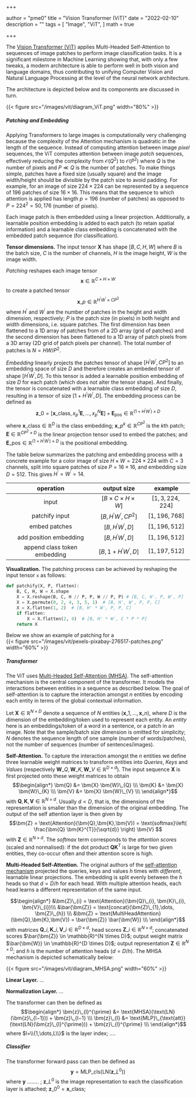 +++

author = "pme0"
title = "Vision Transformer (ViT)"
date = "2022-02-10"
description = ""
tags = [
    "Image",
    "ViT", 
]
math = true

+++



The [Vision Transformer (ViT)](https://github.com/google-research/vision_transformer) applies Multi-Headed Self-Attention to sequences of image patches to perform image classification tasks. It is a significant milestone in Machine Learning showing that, with only a few tweaks, a modern architecture is able to perform well in both vision and language domains, thus contributing to unifying Computer Vision and Natural Language Processing at the level of the neural network architecture.

The architecture is depicted below and its components are discussed in turn.

{{< figure src="/images/vit/diagram_ViT.png" width="80%" >}}

##### Patching and Embedding

Applying Transformers to large images is computationally very challenging because the complexity of the Attention mechanism is quadratic in the length of the sequence. Instead of computing attention between image *pixel* sequences, the ViT computes attention between image *patch* sequences, effectively reducing the complexity from $\mathcal{O}(Q^2)$ to $\mathcal{O}(P^2)$ where $Q$ is the number of pixels and $P \ll Q$ is the number of patches.
To make things simple, patches have a fixed size (usually square) and the image width/height should be divisible by the patch size to avoid padding. For example, for an image of size $224 \times 224$ can be represented by a sequence of $196$ patches of size $16 \times 16$.
This means that the sequence to which attention is applied has length $p=196$ (number of patches) as opposed to $P=224^2=50,176$ (number of pixels).

Each image patch is then embedded using a linear projection. Additionally, a learnable position embedding is added to each patch (to retain spatial information) and a learnable class embedding is concatenated with the embedded patch sequence (for classification).

**Tensor dimensions.** 
The input tensor $\bm{X}$ has shape $[B, C, H, W]$ where $B$ is the batch size, $C$ is the number of channels, $H$ is the image height, $W$ is the image width.

*Patching* reshapes each image tensor 
$$
\bm{x} \in \mathbb{R}^{ C \times H \times W}
$$ to create a patched tensor 
$$
\bm{x}\_{p} \in \mathbb{R}^{ H^{\prime} W^{\prime} \times C P^2 }
$$
where $H^{\prime}$ and $W^{\prime}$ are the number of patches in the height and width dimension, respectively; $P$ is the patch size (in pixels) in both height and width dimensions, i.e. square patches.
The first dimension has been flattened to a 1D array of patches from of a 2D array (grid of patches) and the second dimension has been flattened to a 1D array of patch pixels from a 3D array (2D grid of patch pixels per channel).
The total number of patches is $N = H W / P^2$.

*Embedding* linearly projects the patches tensor of shape $[H^{\prime} W^{\prime}, C  P^2]$ to an embedding space of size $D$ and therefore creates an embeded tensor of shape $[H^{\prime} W^{\prime} , D]$. To this tensor is added a learnable position embedding of size $D$ for each patch (which does not alter the tensor shape). And finally, the tensor is concatenated with a learnable class embedding of size $D$, resulting in a tensor of size $[1 + H^{\prime} W^{\prime}, D]$.
The embedding process can be defined as
$$
\bm{z}\_{0} = [\bm{x}\_{\text{class}}, x_{p}^{1} \bm{E}, \dots, x_{p}^{N} \bm{E}] + \bm{E}_{\text{pos}} \in \mathbb{R}^{(1 + H^{\prime} W^{\prime})\times D}
$$
where 
$\bm{x}\_{\text{class}} \in \mathbb{R}^{D}$ is the class embedding; 
$\bm{x}\_{p}^{k} \in \mathbb{R}^{ C P^2 }$ is the $k$th patch; 
$\bm{E} \in \mathbb{R}^{C P^2 \times D}$ is the linear projection tensor used to embed the patches; and
$\bm{E}\_{\text{pos}} \in \mathbb{R}^{(1 + H^{\prime} W^{\prime})\times D}$ is the positional embedding.

The table below summarizes the patching and embedding process with a concrete example for a color image of size $H \times W = 224 \times 224$ with $C=3$ channels, split into square patches of size $P = 16 \times 16$, and embedding size $D=512$. This gives $H^{\prime} = W^{\prime} = 14$.

|  operation  |  output size  | example |
|:--:|:--:|:--:|
| input | $[B \times C \times H \times W]$ |  $[1, 3, 224, 224]$
| patchify input | $[B, H^{\prime} W^{\prime}, C P^2 ]$ |  $[1, 196, 768]$
| embed patches | $[B, H^{\prime} W^{\prime}, D]$ |  $[1, 196, 512]$
| add position embedding | $[B, H^{\prime} W^{\prime}, D]$ |  $[1, 196, 512]$
| append class token embedding | $[B, 1+ H^{\prime} W^{\prime}, D]$ |  $[1, 197, 512]$



**Visualization.**
The patching process can be achieved by reshaping the input tensor `x` as follows:
```python
def patchify(X, P, flatten):
    B, C, H, W = X.shape
    X = X.reshape(B, C, H // P, P, W // P, P) # [B, C, H', P, W', P]
    X = X.permute(0, 2, 4, 3, 5, 1)  # [B, H', W', P, P, C]
    X = X.flatten(1, 2)  # [B, H' * W', P, P, C]
    if flatten:
        X = X.flatten(2, 4)  # [B, H' * W', C * P * P]
    return X
```


Below we show an example of patching for a  
{{< figure src="/images/vit/pexels-pixabay-276517-patches.png" width="60%" >}}

##### Transformer

The ViT uses [Multi-Headed Self-Attention (MHSA)](https://arxiv.org/abs/1706.03762). 
The self-attention mechanism is the central component of the transformer. It models the interactions between entities in a sequence as described below.
The goal of self-attention is to capture the interaction amongst $n$ entities by encoding each entity in terms of the global contextual information.

Let $\bm{X} \in \mathbb{R}^{N \times D}$ denote a sequence of $N$ entities $(\bm{x}\_{1},\dots,\bm{x}\_{n})$, where $D$ is the dimension of the embedding/token used to represent each entity.
An *entity* here is an embeddings/token of a word in a sentence, or a patch in an image. Note that the sample/batch size dimension is omitted for simplicity; $N$ denotes the sequence length of one sample (number of words/patches), not the number of sequences (number of sentences/images).

**Self-Attention.**
To capture the interaction amongst the $n$ entities we define three learnable weight matrices to transform entities into 
*Queries*, *Keys* and *Values* (respectively $\bm{W}\_{Q}, \bm{W}\_{K}, \bm{W}\_{V} \in \mathbb{R}^{D \times d}$). 
The input sequence $\bm{X}$ is first projected onto these weight matrices to obtain 
$$\begin{align*}
    \bm{Q} &= \bm{X} \bm{W}\_{Q} \\\
    \bm{K} &= \bm{X} \bm{W}\_{K} \\\
    \bm{V} &= \bm{X} \bm{W}\_{V} \\\
\end{align*}$$
with 
$\bm{Q}, \bm{K}, \bm{V} \in \mathbb{R}^{N \times d}$.
Usually $d < D$, that is, the dimensions of the representation is smaller than the dimension of the original embedding.
The output of the self attention layer is then given by
$$\bm{Z} 
    = \text{Attention}(\bm{Q},\bm{K},\bm{V})
    = \text{softmax}\left( \frac{\bm{Q} \bm{K}^{T}}{\sqrt{d}} \right) \bm{V}
$$
with $\bm{Z} \in \mathbb{R}^{N \times d}$.
The *softmax* term corresponds to the *attention scores* (scaled and normalised): if the dot product $\bm{Q} \bm{K}^{T}$ is large for two given entities, they co-occur often and their attention score is high.


**Multi-Headed Self-Attention.**
The original authors of the [self-attention mechanism](https://arxiv.org/abs/1706.03762) projected the queries, keys and values $h$ times with *different*, learnable linear projections. The embedding is split evenly between the $h$ heads so that $d=D/h$ for each head.
With multiple attention heads, each head learns a different representation of the same input.

$$\begin{align*}
&\bm{Z}\_{i} = \text{Attention}(\bm{Q}\_{i}, \bm{K}\_{i}, \bm{V}\_{i})\\\
&\bar{\bm{Z}} = \text{concat}(\bm{Z}\_{1},\dots, \bm{Z}\_{h}) \\\
&\bm{Z} = \text{MultiHeadAttention}(\bm{Q},\bm{K},\bm{V}) = \bar{\bm{Z}} \bar{\bm{W}} \\\ 
\end{align*}$$
with matrices
$\bm{Q}\_{i}, \bm{K}\_{i}, \bm{V}\_{i} \in  \mathbb{R}^{D \times d}$; 
head scores $\bm{Z}\_{i} \in  \mathbb{R}^{N \times d}$;
concatenated scores $\bar{\bm{Z}} \in  \mathbb{R}^{N \times D}$;
output weight matrix $\bar{\bm{W}} \in  \mathbb{R}^{D \times D}$; 
output representation $\bm{Z} \in  \mathbb{R}^{N \times D}$; 
and $h$ is the number of attention heads ($d=D/h$).
The MHSA mechanism is depicted schematically below:

{{< figure src="/images/vit/diagram_MHSA.png" width="60%" >}}



**Linear Layer.** ...

**Normalization Layer.** ...


The transformer can then be defined as 
$$\begin{align*}
\bm{z}\_{l}^{\prime} &= \text{MHSA}(\text{LN}(\bm{z}\_{l−1})) + \bm{z}\_{l−1} \\\
\bm{z}\_{l} &= \text{MLP}\_{\text{att}}(\text{LN}(\bm{z}\_{l}^{\prime})) + \bm{z}\_{l}^{\prime} \\\
\end{align*}$$
where $l=\\{1,\dots,L\\}$ is the layer index; ....


##### Classifier

The transformer forward pass can then be defined as 
$$
\bm{y} = \text{MLP}\_{\text{cls}}(\text{LN}(\bm{z}\_{L}^{0}))
$$
where $\bm{y}$ ........ ; $\bm{z}\_{L}^{0}$ is the image representation to each the classification layer is attached; $\bm{z}\_{0}^{0} = \bm{x}\_{\text{class}}$; 
